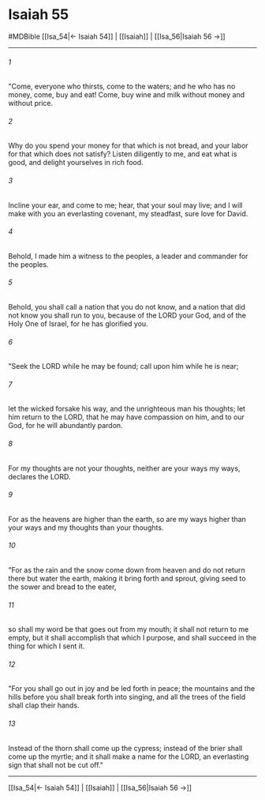 # Isaiah 55
#MDBible
[[Isa_54|← Isaiah 54]] | [[Isaiah]] | [[Isa_56|Isaiah 56 →]]

***

###### 1 

"Come, everyone who thirsts, come to the waters; and he who has no money, come, buy and eat! Come, buy wine and milk without money and without price. 

###### 2 

Why do you spend your money for that which is not bread, and your labor for that which does not satisfy? Listen diligently to me, and eat what is good, and delight yourselves in rich food. 

###### 3 

Incline your ear, and come to me; hear, that your soul may live; and I will make with you an everlasting covenant, my steadfast, sure love for David. 

###### 4 

Behold, I made him a witness to the peoples, a leader and commander for the peoples. 

###### 5 

Behold, you shall call a nation that you do not know, and a nation that did not know you shall run to you, because of the LORD your God, and of the Holy One of Israel, for he has glorified you. 

###### 6 

"Seek the LORD while he may be found; call upon him while he is near; 

###### 7 

let the wicked forsake his way, and the unrighteous man his thoughts; let him return to the LORD, that he may have compassion on him, and to our God, for he will abundantly pardon. 

###### 8 

For my thoughts are not your thoughts, neither are your ways my ways, declares the LORD. 

###### 9 

For as the heavens are higher than the earth, so are my ways higher than your ways and my thoughts than your thoughts. 

###### 10 

"For as the rain and the snow come down from heaven and do not return there but water the earth, making it bring forth and sprout, giving seed to the sower and bread to the eater, 

###### 11 

so shall my word be that goes out from my mouth; it shall not return to me empty, but it shall accomplish that which I purpose, and shall succeed in the thing for which I sent it. 

###### 12 

"For you shall go out in joy and be led forth in peace; the mountains and the hills before you shall break forth into singing, and all the trees of the field shall clap their hands. 

###### 13 

Instead of the thorn shall come up the cypress; instead of the brier shall come up the myrtle; and it shall make a name for the LORD, an everlasting sign that shall not be cut off." 

***

[[Isa_54|← Isaiah 54]] | [[Isaiah]] | [[Isa_56|Isaiah 56 →]]
